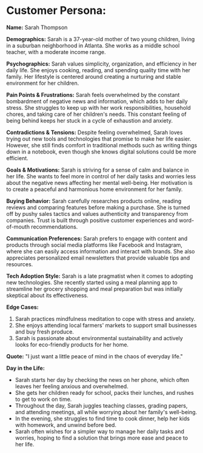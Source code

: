 # Customer Persona: 

**Name:** Sarah Thompson

**Demographics:** Sarah is a 37-year-old mother of two young children, living in a suburban neighborhood in Atlanta. She works as a middle school teacher, with a moderate income range.

**Psychographics:** Sarah values simplicity, organization, and efficiency in her daily life. She enjoys cooking, reading, and spending quality time with her family. Her lifestyle is centered around creating a nurturing and stable environment for her children.

**Pain Points & Frustrations:** Sarah feels overwhelmed by the constant bombardment of negative news and information, which adds to her daily stress. She struggles to keep up with her work responsibilities, household chores, and taking care of her children's needs. This constant feeling of being behind keeps her stuck in a cycle of exhaustion and anxiety.

**Contradictions & Tensions:** Despite feeling overwhelmed, Sarah loves trying out new tools and technologies that promise to make her life easier. However, she still finds comfort in traditional methods such as writing things down in a notebook, even though she knows digital solutions could be more efficient.

**Goals & Motivations:** Sarah is striving for a sense of calm and balance in her life. She wants to feel more in control of her daily tasks and worries less about the negative news affecting her mental well-being. Her motivation is to create a peaceful and harmonious home environment for her family.

**Buying Behavior:** Sarah carefully researches products online, reading reviews and comparing features before making a purchase. She is turned off by pushy sales tactics and values authenticity and transparency from companies. Trust is built through positive customer experiences and word-of-mouth recommendations.

**Communication Preferences:** Sarah prefers to engage with content and products through social media platforms like Facebook and Instagram, where she can easily access information and interact with brands. She also appreciates personalized email newsletters that provide valuable tips and resources.

**Tech Adoption Style:** Sarah is a late pragmatist when it comes to adopting new technologies. She recently started using a meal planning app to streamline her grocery shopping and meal preparation but was initially skeptical about its effectiveness.

**Edge Cases:** 
1. Sarah practices mindfulness meditation to cope with stress and anxiety.
2. She enjoys attending local farmers' markets to support small businesses and buy fresh produce.
3. Sarah is passionate about environmental sustainability and actively looks for eco-friendly products for her home.

**Quote:** "I just want a little peace of mind in the chaos of everyday life."

**Day in the Life:** 
- Sarah starts her day by checking the news on her phone, which often leaves her feeling anxious and overwhelmed.
- She gets her children ready for school, packs their lunches, and rushes to get to work on time.
- Throughout the day, Sarah juggles teaching classes, grading papers, and attending meetings, all while worrying about her family's well-being.
- In the evening, she struggles to find time to cook dinner, help her kids with homework, and unwind before bed.
- Sarah often wishes for a simpler way to manage her daily tasks and worries, hoping to find a solution that brings more ease and peace to her life.